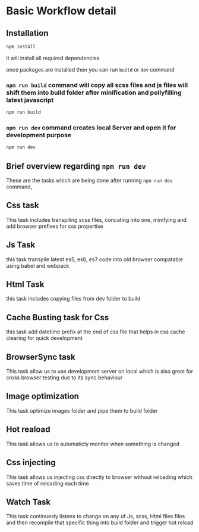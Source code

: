 # Basic Workflow detail

## Installation

```bash
npm install
```
it will install all required dependencies

once packages are installed then  you can run `build` or `dev` command
### `npm run build` command will copy all scss files and js files will shift them into build folder after minification and pollyfilling latest javascript


```bash
npm run build
```
### `npm run dev` command creates local Server and open it for development purpose
```bash
npm run dev
```

## Brief overview regarding `npm run dev`
These are the tasks which are being done after running `npm run dev` command,
## Css task

This task includes transpiling scss files, concating into one, minifying and add browser prefixes for css propertise

## Js Task

this task transpile latest es5, es6, es7 code into old browser compatable using babel and webpack

## Html Task
this task includes copying files from dev folder to build

## Cache Busting task for Css
this task add datetime prefix at the end of css file that helps in css cache clearing for quick development

## BrowserSync task
This task allow us to use development server on local which is also great for cross browser testing due to its sync behaviour

## Image optimization
This task optimize images folder and pipe them to build folder

## Hot reaload
This task allows us to automaticly monitor when something is changed

## Css injecting
This task allows us injecting css directly to browser without reloading which saves time of reloading each time

## Watch Task
This task continuesly listens to change on any of Js, scss, Html files files and then recompile that specific thing into build folder and trigger hot reload
